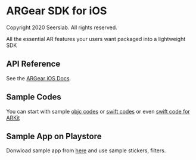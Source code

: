 ARGear SDK for iOS
======================
Copyright 2020 Seerslab. All rights reserved.

All the essential AR features your users want packaged into a lightweight SDK

## API Reference

See the [ARGear iOS Docs](//docs.argear.io/ios/).

## Sample Codes

You can start with sample [objc codes](//github.com/argear/argear-ios-sample/tree/master/sample-objc)
or [swift codes](//github.com/argear/argear-ios-sample/tree/master/sample-swift) or even [swift code for ARKit](//github.com/argear/argear-ios-sample/tree/master/sample-swift)

## Sample App on Playstore

Donwload sample app from [here](//apps.apple.com/kr/app/id1490365456) and use sample stickers, filters.
